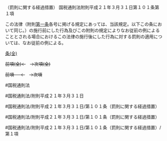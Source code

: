 （罰則に関する経過措置）
国税通則法附則平成２１年３月３１日第１０１条第１項

この法律（附則[第一条](国税通則法＿＿＿＿附則平成２１年３月３１日第１条第１項)各号に掲げる規定にあっては、当該規定。以下この条において同じ。）の施行前にした行為及びこの附則の規定によりなお従前の例によることとされる場合におけるこの法律の施行後にした行為に対する罰則の適用については、なお従前の例による。

[条(全)](国税通則法＿＿＿＿附則平成２１年３月３１日第１０１条_.md)

~~前項(全)←~~　~~→次項(全)~~

~~前項 　 ←~~　~~→次項~~



#国税通則法

#国税通則法/附則平成２１年３月３１日

#国税通則法/附則平成２１年３月３１日/第１０１条（罰則に関する経過措置）

#国税通則法/附則平成２１年３月３１日/第１０１条（罰則に関する経過措置）

#国税通則法/附則平成２１年３月３１日/第１０１条（罰則に関する経過措置）/第１項

